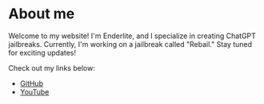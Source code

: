 <!DOCTYPE html>
<html>
<head>
</head>
<body>
  <h1>About me</h1>
  <p>Welcome to my website! I'm Enderlite, and I specialize in creating ChatGPT jailbreaks. Currently, I'm working on a jailbreak called "Rebail." Stay tuned for exciting updates!</p>
  <p>Check out my links below:</p>
  <ul>
    <li><a href="https://github.com/AIbruteforcer">GitHub</a></li>
    <li><a href="https://youtube.com/enderlite">YouTube</a></li>
  </ul>
</body>
</html>
